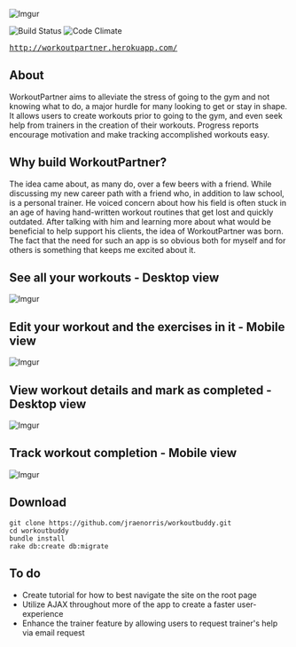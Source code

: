 
![Imgur](http://i.imgur.com/f9JazZu.png)

![Build Status](https://codeship.com/projects/22fb9240-0ba7-0133-8b96-265ef25499ca/status?branch=master)
![Code Climate](https://codeclimate.com/github/jraenorris/workoutbuddy.png)

<tt>http://workoutpartner.herokuapp.com/</tt>

## About

WorkoutPartner aims to alleviate the stress of going to the gym and not knowing what to do, a major hurdle for many looking to get or stay in shape. It allows users to create workouts prior to going to the gym, and even seek help from trainers in the creation of their workouts. Progress reports encourage motivation and make tracking accomplished workouts easy.

## Why build WorkoutPartner?

The idea came about, as many do, over a few beers with a friend. While discussing my new career path with a friend who, in addition to law school, is a personal trainer. He voiced concern about how his field is often stuck in an age of having hand-written workout routines that get lost and quickly outdated. After talking with him and learning more about what would be beneficial to help support his clients, the idea of WorkoutPartner was born. The fact that the need for such an app is so obvious both for myself and for others is something that keeps me excited about it.

## See all your workouts - Desktop view
![Imgur](http://i.imgur.com/U83wvPs.png)

## Edit your workout and the exercises in it - Mobile view
![Imgur](http://i.imgur.com/iFv2hOS.png)

## View workout details and mark as completed - Desktop view
![Imgur](http://i.imgur.com/fNfojRu.png)

## Track workout completion - Mobile view
![Imgur](http://i.imgur.com/vyA1pZR.png)

## Download
```
git clone https://github.com/jraenorris/workoutbuddy.git
cd workoutbuddy
bundle install
rake db:create db:migrate
```

## To do
 - Create tutorial for how to best navigate the site on the root page
 - Utilize AJAX throughout more of the app to create a faster user-experience
 - Enhance the trainer feature by allowing users to request trainer's help via email request
